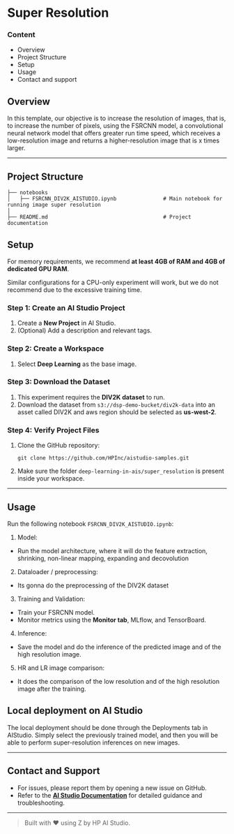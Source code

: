 # Super Resolution

### Content
- Overview
- Project Structure
- Setup
- Usage
- Contact and support

 ## Overview

In this template, our objective is to increase the resolution of images, that is, to increase the number of pixels, using the FSRCNN model, a convolutional neural network model that offers greater run time speed, which receives a low-resolution image and returns a higher-resolution image that is x times larger.

 ---
 ## Project Structure

 ```
├── notebooks
│   ├── FSRCNN_DIV2K_AISTUDIO.ipynb               # Main notebook for running image super resolution
│
├── README.md                                     # Project documentation
```
 ## Setup

 For memory requirements, we recommend **at least 4GB of RAM and 4GB of dedicated GPU RAM**.

 Similar configurations for a CPU-only experiment will work, but we do not recommend due to the excessive training time.

### Step 1: Create an AI Studio Project  
1. Create a **New Project** in AI Studio.   
2. (Optional) Add a description and relevant tags. 

### Step 2: Create a Workspace  
1. Select **Deep Learning** as the base image.

### Step 3: Download the Dataset
1. This experiment requires the **DIV2K dataset** to run.
2. Download the dataset from `s3://dsp-demo-bucket/div2k-data` into an asset called DIV2K and aws region should be selected as **us-west-2**.

### Step 4: Verify Project Files 
1. Clone the GitHub repository:  
   ```
   git clone https://github.com/HPInc/aistudio-samples.git
   ```  
2. Make sure the folder `deep-learning-in-ais/super_resolution` is present inside your workspace.

---

## Usage

Run the following notebook `FSRCNN_DIV2K_AISTUDIO.ipynb`:
1. Model:
- Run the model architecture, where it will do the feature extraction, shrinking, non-linear mapping, expanding and decovolution
2. Dataloader / preprocessing:
- Its gonna do the preprocessing of the DIV2K dataset
3. Training and Validation:
- Train your FSRCNN model.
- Monitor metrics using the **Monitor tab**, MLflow, and TensorBoard.
4. Inference:
- Save the model and do the inference of the predicted image and of the high resolution image.
5. HR and LR image comparison:
- It does the comparison of the low resolution and of the high resolution image after the training.

 ## Local deployment on AI Studio

The local deployment should be done through the Deployments tab in AIStudio. Simply select the previously trained model, and then you will be able to perform super-resolution inferences on new images.

 ---

 ## Contact and Support  
- For issues, please report them by opening a new issue on GitHub.  
- Refer to the **[AI Studio Documentation](https://zdocs.datascience.hp.com/docs/aistudio/overview)** for detailed guidance and troubleshooting.

---

> Built with ❤️ using Z by HP AI Studio.
